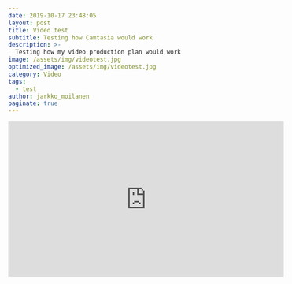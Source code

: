 ```yaml
---
date: 2019-10-17 23:48:05
layout: post
title: Video test
subtitle: Testing how Camtasia would work
description: >-
  Testing how my video production plan would work
image: /assets/img/videotest.jpg
optimized_image: /assets/img/videotest.jpg
category: Video
tags:
  - test
author: jarkko_moilanen
paginate: true
---
```


<iframe width="560" height="315" src="https://www.youtube.com/embed/042sO4IX9J8" frameborder="0" allow="accelerometer; autoplay; encrypted-media; gyroscope; picture-in-picture" allowfullscreen></iframe>